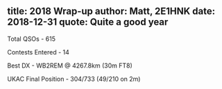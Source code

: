 title: 2018 Wrap-up
author: Matt, 2E1HNK
date: 2018-12-31
quote: Quite a good year
---

Total QSOs - 615

Contests Entered - 14

Best DX - WB2REM @ 4267.8km (30m FT8)

UKAC Final Position - 304/733 (49/210 on 2m)
